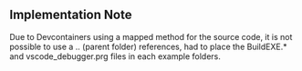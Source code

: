 ## Implementation Note
Due to Devcontainers using a mapped method for the source code, it is not possible to use a .. (parent folder) references, had to place the BuildEXE.* and vscode_debugger.prg files in each example folders.